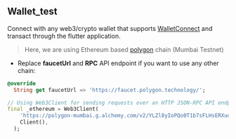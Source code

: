 ## Wallet_test

Connect with any web3/crypto wallet that supports [WalletConnect](https://walletconnect.com/) and transact through the flutter application.

> Here, we are using Ethereum based [polygon](https://polygon.technology/) chain (Mumbai Testnet)

- Replace **faucetUrl** and **RPC** API endpoint if you want to use any other chain:

```dart
@override
  String get faucetUrl => 'https://faucet.polygon.technology/';
```

```dart
// Using Web3Client for sending requests over an HTTP JSON-RPC API endpoint to Ethereum.
final _ethereum = Web3Client(
    'https://polygon-mumbai.g.alchemy.com/v2/YLZl8yIoPQo0T1b7sFLHsERXuqbCflDX',
    Client(),
  );
```
